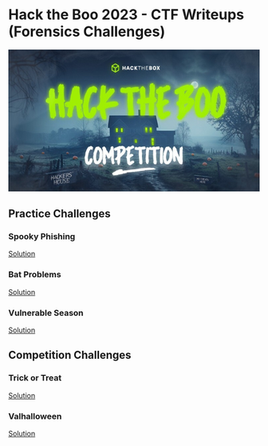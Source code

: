 # Hack the Boo 2023 - CTF Writeups (Forensics Challenges)

<p align='center'>
  <img src='images/htbpic.jpg' alt="HTB">
</p>

## Practice Challenges
### Spooky Phishing
[Solution](Spooky%20Phishing)

### Bat Problems
[Solution](Bat%20Problems)

### Vulnerable Season
[Solution](Vulnerable%20Season)

## Competition Challenges 
### Trick or Treat
[Solution](Trick%20or%20Treat)

### Valhalloween
[Solution](Valhalloween)
